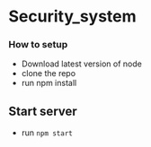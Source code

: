 # Security_system


### How to setup

*  Download latest version of node
*  clone the repo
*  run npm install


##  Start server
*  run `npm start`
